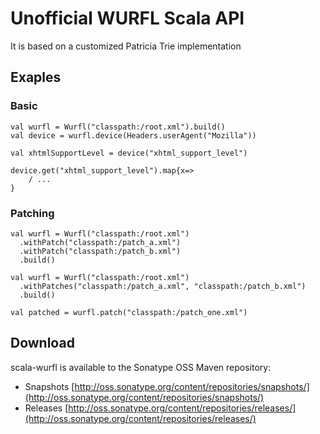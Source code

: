 Unofficial WURFL Scala API
==========================
It is based on a customized Patricia Trie implementation

Exaples
-------

### Basic
    val wurfl = Wurfl("classpath:/root.xml").build()
    val device = wurfl.device(Headers.userAgent("Mozilla"))

    val xhtmlSupportLevel = device("xhtml_support_level")

    device.get("xhtml_support_level").map{x=>
        / ...
    }


### Patching

    val wurfl = Wurfl("classpath:/root.xml")
      .withPatch("classpath:/patch_a.xml")
      .withPatch("classpath:/patch_b.xml")
      .build()

    val wurfl = Wurfl("classpath:/root.xml")
      .withPatches("classpath:/patch_a.xml", "classpath:/patch_b.xml")
      .build()

    val patched = wurfl.patch("classpath:/patch_one.xml")
Download
--------
scala-wurfl is available to the Sonatype OSS Maven repository:

 *    Snapshots [http://oss.sonatype.org/content/repositories/snapshots/](http://oss.sonatype.org/content/repositories/snapshots/)
 *    Releases [http://oss.sonatype.org/content/repositories/releases/](http://oss.sonatype.org/content/repositories/releases/)